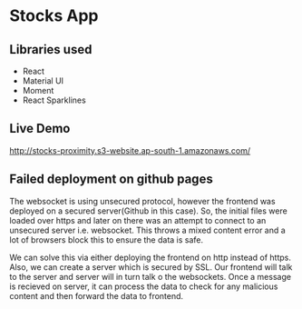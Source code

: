 # Stocks App

## Libraries used
- React
- Material UI
- Moment
- React Sparklines

## Live Demo
http://stocks-proximity.s3-website.ap-south-1.amazonaws.com/

## Failed deployment on github pages

The websocket is using unsecured protocol, however the frontend was deployed on a secured server(Github in this case). So, the initial files were loaded over https and later on there was an attempt to connect to an unsecured server i.e. websocket. This throws a mixed content error and a lot of browsers block this to ensure the data is safe. 

We can solve this via either deploying the frontend on http instead of https. Also, we can create a server which is secured by SSL. Our frontend will talk to the server and server will in turn talk o the websockets. Once a message is recieved on server, it can process the data to check for any malicious content and then forward the data to frontend.